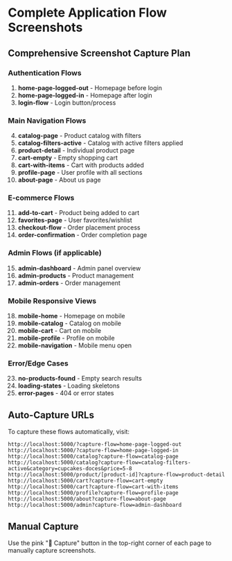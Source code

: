 # Complete Application Flow Screenshots

## Comprehensive Screenshot Capture Plan

### Authentication Flows
1. **home-page-logged-out** - Homepage before login
2. **home-page-logged-in** - Homepage after login
3. **login-flow** - Login button/process

### Main Navigation Flows
4. **catalog-page** - Product catalog with filters
5. **catalog-filters-active** - Catalog with active filters applied
6. **product-detail** - Individual product page
7. **cart-empty** - Empty shopping cart
8. **cart-with-items** - Cart with products added
9. **profile-page** - User profile with all sections
10. **about-page** - About us page

### E-commerce Flows
11. **add-to-cart** - Product being added to cart
12. **favorites-page** - User favorites/wishlist
13. **checkout-flow** - Order placement process
14. **order-confirmation** - Order completion page

### Admin Flows (if applicable)
15. **admin-dashboard** - Admin panel overview
16. **admin-products** - Product management
17. **admin-orders** - Order management

### Mobile Responsive Views
18. **mobile-home** - Homepage on mobile
19. **mobile-catalog** - Catalog on mobile
20. **mobile-cart** - Cart on mobile
21. **mobile-profile** - Profile on mobile
22. **mobile-navigation** - Mobile menu open

### Error/Edge Cases
23. **no-products-found** - Empty search results
24. **loading-states** - Loading skeletons
25. **error-pages** - 404 or error states

## Auto-Capture URLs
To capture these flows automatically, visit:

```
http://localhost:5000/?capture-flow=home-page-logged-out
http://localhost:5000/?capture-flow=home-page-logged-in
http://localhost:5000/catalog?capture-flow=catalog-page
http://localhost:5000/catalog?capture-flow=catalog-filters-active&category=cupcakes-doces&price=5-8
http://localhost:5000/product/[product-id]?capture-flow=product-detail
http://localhost:5000/cart?capture-flow=cart-empty
http://localhost:5000/cart?capture-flow=cart-with-items
http://localhost:5000/profile?capture-flow=profile-page
http://localhost:5000/about?capture-flow=about-page
http://localhost:5000/admin?capture-flow=admin-dashboard
```

## Manual Capture
Use the pink "📸 Capture" button in the top-right corner of each page to manually capture screenshots.